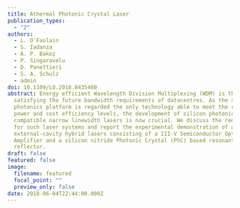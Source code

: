 ```yaml
---
title: Athermal Photonic Crystal Laser
publication_types:
  - "2"
authors:
  - L. O'Faolain
  - S. Iadanza
  - A. P. Bakoz
  - P. Singaravelu
  - D. Panettieri
  - S. A. Schulz
  - admin
doi: 10.1109/LO.2018.8435460
abstract: Energy efficient Wavelength Division Multiplexing (WDM) is the key to
  satisfying the future bandwidth requirements of datacentres. As the silicon
  photonics platform is regarded the only technology able to meet the required
  power and cost efficiency levels, the development of silicon photonics
  compatible narrow linewidth lasers is now crucial. We discuss the requirements
  for such laser systems and report the experimental demonstration of an
  external-cavity hybrid lasers consisting of a III-V Semiconductor Optical
  Amplifier and a silicon nitride Photonic Crystal (PhC) based resonant
  reflector.
draft: false
featured: false
image:
  filename: featured
  focal_point: ""
  preview_only: false
date: 2018-06-04T22:44:00.000Z
---
```

